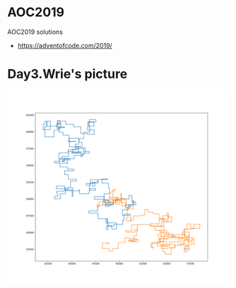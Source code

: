# AOC2019
AOC2019 solutions

- https://adventofcode.com/2019/

# Day3.Wrie's picture
![image](http://github.com/GawainGao/AOC2019/raw/master/Day03/Figure_1.png)

